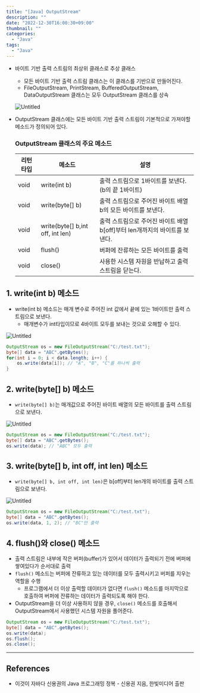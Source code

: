 ```yaml
---
title: "[Java] OutputStream"
description: ""
date: "2022-12-30T16:00:30+09:00"
thumbnail: ""
categories:
  - "Java"
tags:
  - "Java"
---
```

<!--more-->

- 바이트 기반 출력 스트림의 최상위 클래스로 추상 클래스
    - 모든 바이트 기반 출력 스트림 클래스는 이 클래스를 기반으로 만들어진다.
    - FileOutputStream, PrintStream, BufferedOutputStream, DataOutputStream 클래스는 모두 OutputStream 클래스를 상속
    
    ![Untitled](/images/lang_java/inputOutput/OutputStream/Untitled.png)
    
- OutputStream 클래스에는 모든 바이트 기반 출력 스트림이 기본적으로 가져야할 메소드가 정의되어 있다.
    
    ### OutputStream 클래스의 주요 메소드
    
    | 리턴 타입 | 메소드 | 설명 |
    | --- | --- | --- |
    | void | write(int b) | 출력 스트림으로 1바이트를 보낸다.(b의 끝 1바이트) |
    | void | write(byte[] b) | 출력 스트림으로 주어진 바이트 배열 b의 모든 바이트를 보낸다. |
    | void | write(byte[] b,int off, int len) | 출력 스트림으로 주어진 바이트 배열 b[off]부터 len개까지의 바이트를 보낸다. |
    | void | flush() | 버퍼에 잔류하는 모든 바이트를 출력 |
    | void | close() | 사용한 시스템 자원을 반납하고 출력 스트림을 닫는다. |

## 1. write(int b) 메소드

- write(int b) 메소드는 매개 변수로 주어진 int 값에서 끝에 있는 1바이트만 출력 스트림으로 보낸다.
    - 매개변수가 int타입이므로 4바이트 모두를 보내는 것으로 오해할 수 있다.

![Untitled](/images/lang_java/inputOutput/OutputStream/Untitled%201.png)

```java
OutputStream os = new FileOutputStream("C:/test.txt");
byte[] data = "ABC".getBytes();
for(int i = 0; i < data.length; i++) {
	os.write(data[i]); // "A", "B", "C"를 하나씩 출력
}
```

## 2. write(byte[] b) 메소드

- `write(byte[] b)`는 매개값으로 주어진 바이트 배열의 모든 바이트를 출력 스트림으로 보낸다.

![Untitled](/images/lang_java/inputOutput/OutputStream/Untitled%202.png)

```java
OutputStream os = new FileOutputStream("C:/test.txt");
byte[] data = "ABC".getBytes();
os.write(data); // "ABC" 모두 출력
```

## 3. write(byte[] b, int off, int len) 메소드

- `write(byte[] b, int off, int len)`은 b[off]부터 len개의 바이트를 출력 스트림으로 보낸다.

![Untitled](/images/lang_java/inputOutput/OutputStream/Untitled%203.png)

```java
OutputStream os = new FileOutputStream("C:/test.txt");
byte[] data = "ABC".getBytes();
os.write(data, 1, 2); // "BC"만 출력
```

## 4. flush()와 close() 메소드

- 출력 스트림은 내부에 작은 버퍼(buffer)가 있어서 데이터가 출력되기 전에 버퍼에 쌓여있다가 순서대로 출력
- `flush()` 메소드는 버퍼에 잔류하고 있는 데이터를 모두 출력시키고 버퍼를 지우는 역할을 수행
    - 프로그램에서 더 이상 출력할 데이터가 없다면 `flush()` 메소드를 마지막으로 호출하여 버퍼에 잔류하는 데이터가 출력되도록 해야 한다.
- OutputStream을 더 이상 사용하지 않을 경우, `close()` 메소드를 호출해서 OutputStream에서 사용했던 시스템 자원을 풀어준다.

```java
OutputStream os = new FileOutputStream("C:/test.txt");
byte[] data = "ABC".getBytes();
os.write(data);
os.flush();
os.close();
```

---

## References

- 이것이 자바다 신용권의 Java 프로그래밍 정복 - 신용권 지음, 한빛미디어 출판